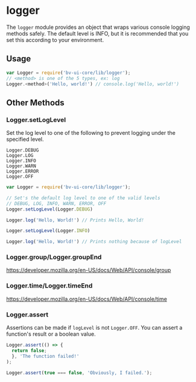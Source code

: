 # logger

The `logger` module provides an object that wraps various console logging methods safely. The default level is INFO, but it is recommended that you set this according to your environment.

## Usage

```javascript
var Logger = require('bv-ui-core/lib/logger');
// <method> is one of the 5 types, ex: log
Logger.<method>('Hello, world!') // console.log('Hello, world!')
```


## Other Methods
### Logger.setLogLevel

Set the log level to one of the following to prevent logging under the specified level.
```
Logger.DEBUG
Logger.LOG
Logger.INFO
Logger.WARN
Logger.ERROR
Logger.OFF
```

```javascript
var Logger = require('bv-ui-core/lib/logger');

// Set's the default log level to one of the valid levels
// DEBUG, LOG, INFO, WARN, ERROR, OFF
Logger.setLogLevel(Logger.DEBUG)

Logger.log('Hello, World!') // Prints Hello, World!

Logger.setLogLevel(Logger.INFO)

Logger.log('Hello, World!') // Prints nothing because of logLevel
```

### Logger.group/Logger.groupEnd
https://developer.mozilla.org/en-US/docs/Web/API/console/group

### Logger.time/Logger.timeEnd
https://developer.mozilla.org/en-US/docs/Web/API/console/time

### Logger.assert

Assertions can be made if `logLevel` is not `Logger.OFF`. You can assert a function's result or a boolean value.

```javascript
Logger.assert(() => {
  return false;
  }, 'The function failed!'
);

Logger.assert(true === false, 'Obviously, I failed.');
```

